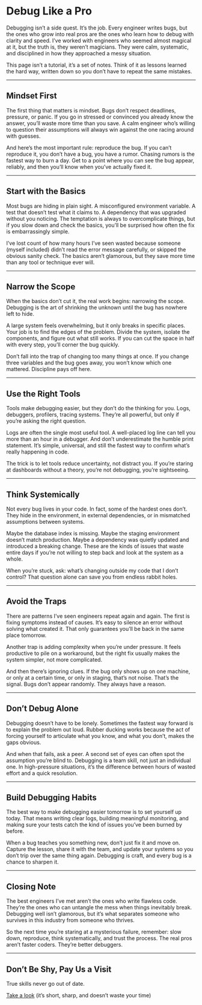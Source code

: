 # Debug Like a Pro  

Debugging isn’t a side quest. It’s the job. Every engineer writes bugs, but the ones who grow into real pros are the ones who learn how to debug with clarity and speed. I’ve worked with engineers who seemed almost magical at it, but the truth is, they weren’t magicians. They were calm, systematic, and disciplined in how they approached a messy situation.  

This page isn’t a tutorial, it’s a set of notes. Think of it as lessons learned the hard way, written down so you don’t have to repeat the same mistakes.  

---

## Mindset First  

The first thing that matters is mindset. Bugs don’t respect deadlines, pressure, or panic. If you go in stressed or convinced you already know the answer, you’ll waste more time than you save. A calm engineer who’s willing to question their assumptions will always win against the one racing around with guesses.  

And here’s the most important rule: reproduce the bug. If you can’t reproduce it, you don’t have a bug, you have a rumor. Chasing rumors is the fastest way to burn a day. Get to a point where you can see the bug appear, reliably, and then you’ll know when you’ve actually fixed it.  

---

## Start with the Basics  

Most bugs are hiding in plain sight. A misconfigured environment variable. A test that doesn’t test what it claims to. A dependency that was upgraded without you noticing. The temptation is always to overcomplicate things, but if you slow down and check the basics, you’ll be surprised how often the fix is embarrassingly simple.  

I’ve lost count of how many hours I’ve seen wasted because someone (myself included) didn’t read the error message carefully, or skipped the obvious sanity check. The basics aren’t glamorous, but they save more time than any tool or technique ever will.  

---

## Narrow the Scope  

When the basics don’t cut it, the real work begins: narrowing the scope. Debugging is the art of shrinking the unknown until the bug has nowhere left to hide.  

A large system feels overwhelming, but it only breaks in specific places. Your job is to find the edges of the problem. Divide the system, isolate the components, and figure out what still works. If you can cut the space in half with every step, you’ll corner the bug quickly.  

Don’t fall into the trap of changing too many things at once. If you change three variables and the bug goes away, you won’t know which one mattered. Discipline pays off here.  

---

## Use the Right Tools  

Tools make debugging easier, but they don’t do the thinking for you. Logs, debuggers, profilers, tracing systems. They’re all powerful, but only if you’re asking the right question.  

Logs are often the single most useful tool. A well-placed log line can tell you more than an hour in a debugger. And don’t underestimate the humble print statement. It’s simple, universal, and still the fastest way to confirm what’s really happening in code.  

The trick is to let tools reduce uncertainty, not distract you. If you’re staring at dashboards without a theory, you’re not debugging, you’re sightseeing.  

---

## Think Systemically  

Not every bug lives in your code. In fact, some of the hardest ones don’t. They hide in the environment, in external dependencies, or in mismatched assumptions between systems.  

Maybe the database index is missing. Maybe the staging environment doesn’t match production. Maybe a dependency was quietly updated and introduced a breaking change. These are the kinds of issues that waste entire days if you’re not willing to step back and look at the system as a whole.  

When you’re stuck, ask: what’s changing outside my code that I don’t control? That question alone can save you from endless rabbit holes.  

---

## Avoid the Traps  

There are patterns I’ve seen engineers repeat again and again. The first is fixing symptoms instead of causes. It’s easy to silence an error without solving what created it. That only guarantees you’ll be back in the same place tomorrow.  

Another trap is adding complexity when you’re under pressure. It feels productive to pile on a workaround, but the right fix usually makes the system simpler, not more complicated.  

And then there’s ignoring clues. If the bug only shows up on one machine, or only at a certain time, or only in staging, that’s not noise. That’s the signal. Bugs don’t appear randomly. They always have a reason.  

---

## Don’t Debug Alone  

Debugging doesn’t have to be lonely. Sometimes the fastest way forward is to explain the problem out loud. Rubber ducking works because the act of forcing yourself to articulate what you know, and what you don’t, makes the gaps obvious.  

And when that fails, ask a peer. A second set of eyes can often spot the assumption you’re blind to. Debugging is a team skill, not just an individual one. In high-pressure situations, it’s the difference between hours of wasted effort and a quick resolution.  

---

## Build Debugging Habits  

The best way to make debugging easier tomorrow is to set yourself up today. That means writing clear logs, building meaningful monitoring, and making sure your tests catch the kind of issues you’ve been burned by before.  

When a bug teaches you something new, don’t just fix it and move on. Capture the lesson, share it with the team, and update your systems so you don’t trip over the same thing again. Debugging is craft, and every bug is a chance to sharpen it.  

---

## Closing Note  

The best engineers I’ve met aren’t the ones who write flawless code. They’re the ones who can untangle the mess when things inevitably break. Debugging well isn’t glamorous, but it’s what separates someone who survives in this industry from someone who thrives.  

So the next time you’re staring at a mysterious failure, remember: slow down, reproduce, think systematically, and trust the process. The real pros aren’t faster coders. They’re better debuggers.  

---

## Don’t Be Shy, Pay Us a Visit

True skills never go out of date.

[Take a look](https://www.bytestoskills.co/) (it’s short, sharp, and doesn’t waste your time)
